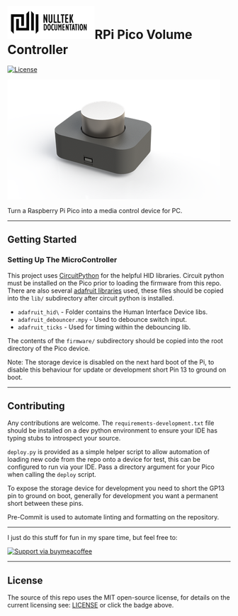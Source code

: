 # ![NullTek Documentation](https://raw.githubusercontent.com/CreatingNull/NullTek-Assets/main/img/logo/NullTekDocumentationLogo.png)RPi Pico Volume Controller

[![License](https://img.shields.io/:license-mit-blue.svg?style=flat-square)](https://github.com/CreatingNull/RPI-Pico-Volume-Controller/blob/main/LICENSE.md)

![Enclosure Render](hardware/enclosure-render.png)

Turn a Raspberry Pi Pico into a media control device for PC.

---

## Getting Started

### Setting Up The MicroController

This project uses [CircuitPython](https://circuitpython.org/) for the helpful HID libraries.
Circuit python must be installed on the Pico prior to loading the firmware from this repo.
There are also several [adafruit libraries](https://circuitpython.org/libraries) used, these files should be copied into the `lib/` subdirectory after circuit python is installed.

* `adafruit_hid\` - Folder contains the Human Interface Device libs.
* `adafruit_debouncer.mpy` - Used to debounce switch input.
* `adafruit_ticks` - Used for timing within the debouncing lib.

The contents of the `firmware/` subdirectory should be copied into the root directory of the Pico device.

Note: The storage device is disabled on the next hard boot of the Pi, to disable this behaviour for update or development short Pin 13 to ground on boot.

---

## Contributing

Any contributions are welcome.
The `requirements-development.txt` file should be installed on a dev python environment to ensure your IDE has typing stubs to introspect your source.

`deploy.py` is provided as a simple helper script to allow automation of loading new code from the repo onto a device for test, this can be configured to run via your IDE.
Pass a directory argument for your Pico when calling the `deploy` script.

To expose the storage device for development you need to short the GP13 pin to ground on boot, generally for development you want a permanent short between these pins.

Pre-Commit is used to automate linting and formatting on the repository.

---

I just do this stuff for fun in my spare time, but feel free to:

[![Support via buymeacoffee](https://www.buymeacoffee.com/assets/img/custom_images/orange_img.png)](https://www.buymeacoffee.com/nulltek)

---

## License

The source of this repo uses the MIT open-source license,
for details on the current licensing see:
[LICENSE](https://github.com/CreatingNull/RPI-Pico-Volume-Controller/blob/master/LICENSE.md)
or click the badge above.
